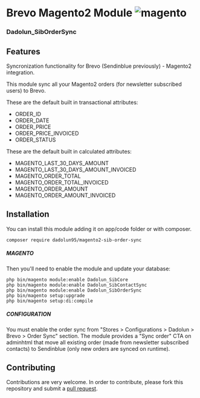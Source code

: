 # Brevo Magento2 Module <img src="https://avatars.githubusercontent.com/u/168457?s=40&v=4" alt="magento" /> 
### Dadolun_SibOrderSync

## Features
Syncronization functionality for Brevo (Sendinblue previously) - Magento2 integration.

This module sync all your Magento2 orders (for newsletter subscribed users) to Brevo.

These are the default built in transactional attributes:
- ORDER_ID
- ORDER_DATE
- ORDER_PRICE
- ORDER_PRICE_INVOICED
- ORDER_STATUS


These are the default built in calculated attributes:
- MAGENTO_LAST_30_DAYS_AMOUNT
- MAGENTO_LAST_30_DAYS_AMOUNT_INVOICED
- MAGENTO_ORDER_TOTAL
- MAGENTO_ORDER_TOTAL_INVOICED
- MAGENTO_ORDER_AMOUNT
- MAGENTO_ORDER_AMOUNT_INVOICED

## Installation
You can install this module adding it on app/code folder or with composer.
```
composer require dadolun95/magento2-sib-order-sync
```
##### MAGENTO
Then you'll need to enable the module and update your database:
```
php bin/magento module:enable Dadolun_SibCore
php bin/magento module:enable Dadolun_SibContactSync
php bin/magento module:enable Dadolun_SibOrderSync
php bin/magento setup:upgrade
php bin/magento setup:di:compile
```

##### CONFIGURATION
You must enable the order sync from "Stores > Configurations > Dadolun > Brevo > Order Sync" section.
The module provides a "Sync order" CTA on adminhtml that move all existing order (made from newsletter subscribed contacts) to Sendinblue (only new orders are synced on runtime).

## Contributing
Contributions are very welcome. In order to contribute, please fork this repository and submit a [pull request](https://docs.github.com/en/free-pro-team@latest/github/collaborating-with-issues-and-pull-requests/creating-a-pull-request).

